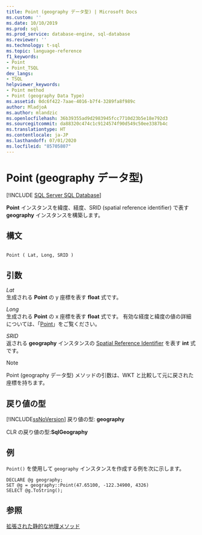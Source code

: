 ```yaml
---
title: Point (geography データ型) | Microsoft Docs
ms.custom: ''
ms.date: 10/10/2019
ms.prod: sql
ms.prod_service: database-engine, sql-database
ms.reviewer: ''
ms.technology: t-sql
ms.topic: language-reference
f1_keywords:
- Point
- Point_TSQL
dev_langs:
- TSQL
helpviewer_keywords:
- Point method
- Point (geography Data Type)
ms.assetid: 0dc6f422-7aae-4016-b7f4-3289fa8f989c
author: MladjoA
ms.author: mlandzic
ms.openlocfilehash: 36b39355ad9d2983945fcc7710d23b5e18e792d3
ms.sourcegitcommit: da88320c474c1c9124574f90d549c50ee3387b4c
ms.translationtype: HT
ms.contentlocale: ja-JP
ms.lasthandoff: 07/01/2020
ms.locfileid: "85705807"
---
```

# <a name="point-geography-data-type"></a>Point (geography データ型)
[!INCLUDE [SQL Server SQL Database](../../includes/applies-to-version/sql-asdb.md)]

**Point** インスタンスを緯度、経度、SRID (spatial reference identifier) で表す **geography** インスタンスを構築します。
  
## <a name="syntax"></a>構文  
  
```  
  
Point ( Lat, Long, SRID )  
```  
  
## <a name="arguments"></a>引数  
 *Lat*  
 生成される **Point** の y 座標を表す **float** 式です。  
  
 *Long*  
 生成される **Point** の x 座標を表す **float** 式です。 有効な経度と緯度の値の詳細については、「[Point](../../relational-databases/spatial/point.md)」をご覧ください。  
  
 *SRID*  
 返される **geography** インスタンスの [Spatial Reference Identifier](https://docs.microsoft.com/sql/relational-databases/spatial/spatial-reference-identifiers-srids) を表す **int** 式です。  
  
> [!NOTE]  
>  Point (geography データ型) メソッドの引数は、WKT と比較して元に戻された座標を持ちます。  
  
## <a name="return-types"></a>戻り値の型  
 [!INCLUDE[ssNoVersion](../../includes/ssnoversion-md.md)] 戻り値の型: **geography**  
  
 CLR の戻り値の型:**SqlGeography**  
  
## <a name="examples"></a>例  
 `Point()` を使用して `geography` インスタンスを作成する例を次に示します。  
  
```  
DECLARE @g geography;   
SET @g = geography::Point(47.65100, -122.34900, 4326)  
SELECT @g.ToString();  
```  
  
## <a name="see-also"></a>参照  
 [拡張された静的な地理メソッド](../../t-sql/spatial-geography/extended-static-geography-methods.md)  
